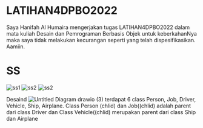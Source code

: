 # LATIHAN4DPBO2022

Saya Hanifah Al Humaira mengerjakan tugas LATIHAN4DPBO2022 dalam mata kuliah Desain dan Pemrograman Berbasis Objek untuk keberkahanNya maka saya tidak melakukan kecurangan seperti yang telah dispesifikasikan. Aamiin.

# SS

![ss1](https://user-images.githubusercontent.com/94789593/156914912-d7089f87-7089-4fca-b27a-156f7526ee31.png)
![ss2](https://user-images.githubusercontent.com/94789593/156914919-b1d1074c-d810-4334-99e0-e1e16486fcb0.png)
![ss2](https://user-images.githubusercontent.com/94789593/156914924-a262e934-5985-48ad-a11e-436a33203d4e.png)

Desaind
![Untitled Diagram drawio (3)](https://user-images.githubusercontent.com/94789593/156915903-c9689b1e-cbe6-4ce1-94dc-11be35a657d2.png)
terdapat 6 class Person, Job, Driver, Vehicle, Ship, Airplane. Class Person (chlid) dan Job((chlid) adalah parent dari class Driver dan Class Vehicle((chlid) merupakan parent dari class Ship dan Airplane
